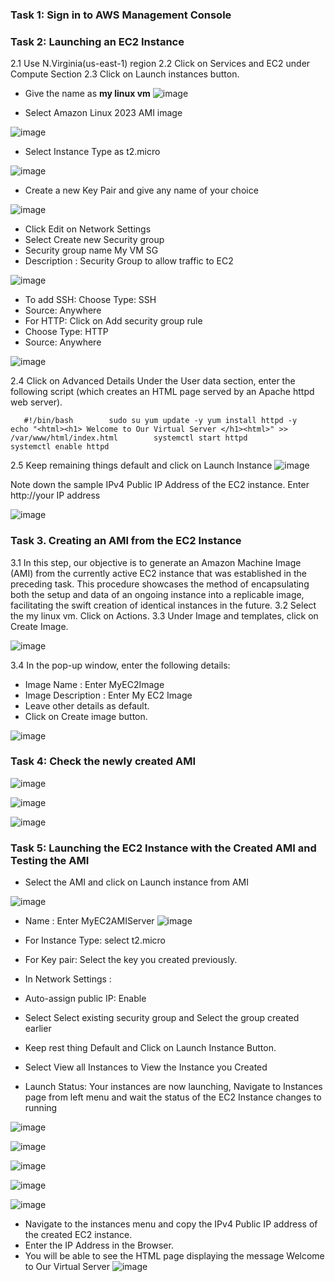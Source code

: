 ### Task 1: Sign in to AWS Management Console

### Task 2: Launching an EC2 Instance
2.1 Use N.Virginia(us-east-1) region
2.2 Click on Services and EC2 under Compute Section
2.3 Click on Launch instances button.
* Give the name as **my linux vm**
![image](https://github.com/Asma09Akram/Asma09Akram/assets/124654068/fa14b901-4109-4e54-87bd-9c8166d81e4b)

* Select Amazon Linux 2023 AMI image
    
![image](https://github.com/Asma09Akram/Asma09Akram/assets/124654068/a20d911b-5b2d-45c6-b841-e5665fa89cf1)

* Select Instance Type as t2.micro
    
![image](https://github.com/Asma09Akram/Asma09Akram/assets/124654068/c0487dca-5223-49b1-a14a-bf09f2b4f283)

* Create a new Key Pair and give any name of your choice    
    
![image](https://github.com/Asma09Akram/Asma09Akram/assets/124654068/69c7c5c6-253a-45dc-91a7-c11272220d48)

* Click Edit on Network Settings
* Select Create new Security group
* Security group name My VM SG
* Description : Security Group to allow traffic to EC2
    
![image](https://github.com/Asma09Akram/Asma09Akram/assets/124654068/ff436bde-fe8c-41e7-83dc-08e85ee806fe)

* To add SSH: Choose Type: SSH
* Source: Anywhere
* For HTTP: Click on Add security group rule
* Choose Type: HTTP 
* Source: Anywhere
    
![image](https://github.com/Asma09Akram/Asma09Akram/assets/124654068/a2bd00cd-3ba5-45b0-aea4-88b5bbcd77fe)

2.4 Click on Advanced Details Under the User data section, enter the following script (which creates an HTML page served by an Apache httpd web server).

`    #!/bin/bash       
sudo su
yum update -y
yum install httpd -y                
echo "<html><h1> Welcome to Our Virtual Server </h1><html>" >> /var/www/html/index.html       
systemctl start httpd               
systemctl enable httpd		`

2.5 Keep remaining things default and click on Launch Instance
![image](https://github.com/Asma09Akram/Asma09Akram/assets/124654068/105c05f0-f98b-4295-8282-03bcbcf4965f)


Note down the sample IPv4 Public IP Address of the EC2 instance. 
Enter http://your IP address

![image](https://github.com/Asma09Akram/Asma09Akram/assets/124654068/2c5f607b-dc6b-42b7-afd4-8b7582c61e6f)

### Task 3. Creating an AMI from the EC2 Instance
3.1 In this step, our objective is to generate an Amazon Machine Image (AMI) from the currently active EC2 instance that was established in the preceding task. This procedure showcases the method of encapsulating both the setup and data of an ongoing instance into a replicable image, facilitating the swift creation of identical instances in the future.
3.2 Select the my linux vm. Click on Actions.
3.3 Under Image and templates, click on Create Image.

![image](https://github.com/Asma09Akram/Asma09Akram/assets/124654068/a4f8004c-1e5a-448c-b677-e29ababb7eed)

3.4 In the pop-up window, enter the following details:

* Image Name : Enter MyEC2Image
* Image Description : Enter My EC2 Image
* Leave other details as default.
* Click on Create image button.


![image](https://github.com/Asma09Akram/Asma09Akram/assets/124654068/62b19ed7-cf46-4261-be86-d76dc975a0ab)

### Task 4: Check the newly created AMI

![image](https://github.com/Asma09Akram/Asma09Akram/assets/124654068/4221dd88-9938-4995-9f4d-a0bccf0199ab)


![image](https://github.com/Asma09Akram/Asma09Akram/assets/124654068/d6f9f811-3f9a-450d-8413-fdd41d20c9fa)


![image](https://github.com/Asma09Akram/Asma09Akram/assets/124654068/a6135d73-8341-4351-aa84-bca11e0ad6a2)


### Task 5: Launching the EC2 Instance with the Created AMI and Testing the AMI
* Select the AMI and click on Launch instance from AMI
  
![image](https://github.com/Asma09Akram/Asma09Akram/assets/124654068/adc233fc-2c04-4076-905d-c10c3cfa7be6)

* Name : Enter MyEC2AMIServer
![image](https://github.com/Asma09Akram/Asma09Akram/assets/124654068/e48e1e5a-8ac3-4549-b2f8-6049476a01ca)

* For Instance Type: select t2.micro
* For Key pair: Select the key you created previously.
* In Network Settings :
* Auto-assign public IP: Enable
* Select Select existing security group and Select the group created earlier
* Keep rest thing Default and Click on Launch Instance Button.
* Select View all Instances to View the Instance you Created
* Launch Status: Your instances are now launching, Navigate to Instances page from left menu and wait the status of the EC2 Instance changes to running


![image](https://github.com/Asma09Akram/Asma09Akram/assets/124654068/261604bc-f122-40df-8cfa-05c5b303d1be)



![image](https://github.com/Asma09Akram/Asma09Akram/assets/124654068/3d58d572-7c7e-4014-85c4-15f0017dc4cb)



![image](https://github.com/Asma09Akram/Asma09Akram/assets/124654068/7d053e98-a586-4864-a089-87c4fcc495b4)


![image](https://github.com/Asma09Akram/Asma09Akram/assets/124654068/9f0c826f-5268-4c3b-9592-d2ccb548cfea)


![image](https://github.com/Asma09Akram/Asma09Akram/assets/124654068/e81b703a-076c-45d4-80e8-d848e5b0c8fe)

* Navigate to the instances menu and copy the IPv4 Public IP address of the created EC2 instance.
* Enter the IP Address in the Browser.
* You will be able to see the HTML page displaying the message Welcome to Our Virtual Server
![image](https://github.com/Asma09Akram/Asma09Akram/assets/124654068/f89b9347-f13e-4f43-895f-5208607219bc)

